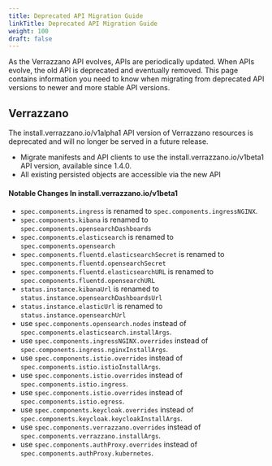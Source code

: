 ```yaml
---
title: Deprecated API Migration Guide
linkTitle: Deprecated API Migration Guide
weight: 100
draft: false
---
```


As the Verrazzano API evolves, APIs are periodically updated. When APIs evolve, the old API is deprecated and eventually removed.
This page contains information you need to know when migrating from deprecated API versions to newer and more stable API versions.

## Verrazzano

The install.verrazzano.io/v1alpha1 API version of Verrazzano resources is deprecated and will no longer be served in a future release.

- Migrate manifests and API clients to use the install.verrazzano.io/v1beta1 API version, available since 1.4.0.
- All existing persisted objects are accessible via the new API

#### Notable Changes In install.verrazzano.io/v1beta1

- `spec.components.ingress` is renamed to `spec.components.ingressNGINX`.
- `spec.components.kibana` is renamed to `spec.components.opensearchDashboards`
- `spec.components.elasticsearch` is renamed to `spec.components.opensearch`
- `spec.components.fluentd.elasticsearchSecret` is renamed to `spec.components.fluentd.opensearchSecret`
- `spec.components.fluentd.elasticsearchURL` is renamed to `spec.components.fluentd.opensearchURL`
- `status.instance.kibanaUrl` is renamed to `status.instance.opensearchDashboardsUrl`
- `status.instance.elasticUrl` is renamed to `status.instance.opensearchUrl`
- use `spec.components.opensearch.nodes` instead of `spec.components.elasticsearch.installArgs`.
- use `spec.components.ingressNGINX.overrides` instead of `spec.components.ingress.nginxInstallArgs`.
- use `spec.components.istio.overrides` instead of `spec.components.istio.istioInstallArgs`.
- use `spec.components.istio.overrides` instead of `spec.components.istio.ingress`.
- use `spec.components.istio.overrides` instead of `spec.components.istio.egress`.
- use `spec.components.keycloak.overrides` instead of `spec.components.keycloak.keycloakInstallArgs`.
- use `spec.components.verrazzano.overrides` instead of `spec.components.verrazzano.installArgs`.
- use `spec.components.authProxy.overrides` instead of `spec.components.authProxy.kubernetes`.